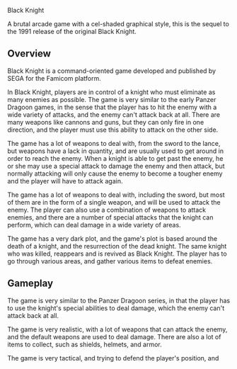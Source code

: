 Black Knight

A brutal arcade game with a cel-shaded graphical style, this is the sequel to the 1991 release of the original Black Knight.

## Overview

Black Knight is a command-oriented game developed and published by SEGA for the Famicom platform.

In Black Knight, players are in control of a knight who must eliminate as many enemies as possible. The game is very similar to the early Panzer Dragoon games, in the sense that the player has to hit the enemy with a wide variety of attacks, and the enemy can't attack back at all. There are many weapons like cannons and guns, but they can only fire in one direction, and the player must use this ability to attack on the other side.

The game has a lot of weapons to deal with, from the sword to the lance, but weapons have a lack in quantity, and are usually used to get around in order to reach the enemy. When a knight is able to get past the enemy, he or she may use a special attack to damage the enemy and then attack, but normally attacking will only cause the enemy to become a tougher enemy and the player will have to attack again.

The game has a lot of weapons to deal with, including the sword, but most of them are in the form of a single weapon, and will be used to attack the enemy. The player can also use a combination of weapons to attack enemies, and there are a number of special attacks that the knight can perform, which can deal damage in a wide variety of areas.

The game has a very dark plot, and the game's plot is based around the death of a knight, and the resurrection of the dead knight. The same knight who was killed, reappears and is revived as Black Knight. The player has to go through various areas, and gather various items to defeat enemies.

## Gameplay

The game is very similar to the Panzer Dragoon series, in that the player has to use the knight's special abilities to deal damage, which the enemy can't attack back at all.

The game is very realistic, with a lot of weapons that can attack the enemy, and the default weapons are used to deal damage. There are also a lot of items to collect, such as shields, helmets, and armor.

The game is very tactical, and trying to defend the player's position, and